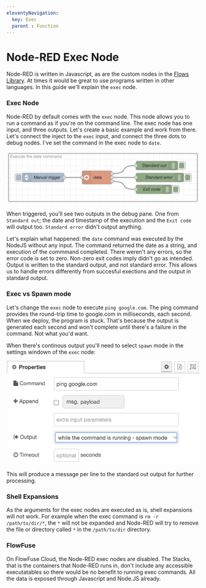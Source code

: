 ```yaml
---
eleventyNavigation:
  key: Exec
  parent : Function
---
```


# Node-RED Exec Node

Node-RED is written in Javascript, as are the custom nodes in the
[Flows Library](https://flows.nodered.org/search?type=node). At times it would
be great to use programs written in other languages. In this guide we'll explain
the `exec` node. 

### Exec Node

Node-RED by default comes with the `exec` node. This node allows you to run a
command as if you're on the command line. The exec node has one input, and three
outputs. Let's create a basic example and work from there. Let's connect the
inject to the `exec` input, and connect the three dots to debug nodes. I've set
the command in the exec node to `date`.

!["Wired up exec node"](../images/wired-up-exec-node.png)

When triggered, you'll see two outputs in the debug pane. One from `Standard out`;
the date and timestamp of the execution and the `Exit code` will output too.
`Standard error` didn't output anything.

Let's explain what happened: the `date` command was executed by the NodeJS without
any input. The command returned the date as a string, and execution of the commmand
completed. There weren't any errors, so the error code is set to zero. Non-zero
exit codes imply didn't go as intended. Output is written to the standard output,
and not standard error. This allows us to handle errors differently from succesful
exections and the output in standard output.

### Exec vs Spawn mode

Let's change the `exec` node to execute `ping google.com`. The ping command
provides the round-trip time to google.com in milliseconds, each second. When
we deploy, the program is stuck. That's because the output is generated each
second and won't complete until there's a failure in the command. Not what you'd
want.

When there's continous output you'll need to select `spawn` mode in the settings
windown of the `exec` node:

![spawn mode for exec in Node-RED](../images/spawn-mode-exec.png)

This will produce a message per line to the standard out output for further
processing.

### Shell Expansions

As the arguments for the exec nodes are executed as is, shell expansions will
not work. For example when the exec command is `rm -r /path/to/dir/*`, the `*`
will not be expanded and Node-RED will try to remove the file or directory called `*` in the `/path/to/dir` directory.

### FlowFuse

On FlowFuse Cloud, the Node-RED exec nodes are disabled. The Stacks, that is the
containers that Node-RED runs in, don't include any accessible executatables so there would be no benefit to running exec commands. All the data is exposed through Javascript and Node.JS already.
